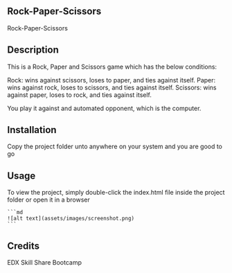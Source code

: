 ## Rock-Paper-Scissors
Rock-Paper-Scissors

## Description

This is a Rock, Paper and Scissors game which has the below conditions:

Rock: wins against scissors, loses to paper, and ties against itself.
Paper: wins against rock, loses to scissors, and ties against itself.
Scissors: wins against paper, loses to rock, and ties against itself.

You play it against and automated opponent, which is the computer.

## Installation

Copy the project folder unto anywhere on your system and you are good to go

## Usage

To view the project, simply double-click the index.html file inside the project folder or open it in a browser

    ```md
    ![alt text](assets/images/screenshot.png)
    ```

## Credits

EDX Skill Share Bootcamp